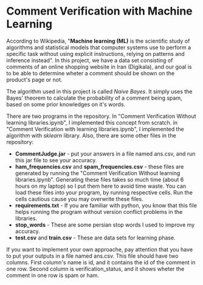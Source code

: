 
# Comment Verification with Machine Learning

According to Wikipedia, "**Machine learning (ML)** is the scientific study of algorithms and statistical models that computer systems use to perform a specific task without using explicit instructions, relying on patterns and inference instead". In this project, we have a data set consisting of comments of an online shopping website in Iran (Digikala), and our goal is to be able to determine wheter a comment should be shown on the product's page or not.

The algorithm used in this project is called *Naive Bayes*. It simply uses the Bayes' theorem to calculate the probability of a comment being spam, based on some prior knowledges on it's words.

There are two programs in the repository. In "Comment Verification Without learning libraries.ipynb", I implemented this concept from scratch. in "Comment Verification with learning libraries.ipynb", I implemented the algorithm with *sklearn* library. Also, there are some other files in the repository:

- **CommentJudge.jar** - put your answers in a file named ans.csv, and run this jar file to see your accuracy. 
- **ham_frequencies.csv** and **spam_frequencies.csv** - these files are generated by running the "Comment Verification Without learning libraries.ipynb". Generating these files takes so much time (about 6 hours on my laptop) so I put them here to avoid time waste. You can load these files into your program, by running respective cells. Run the cells cautious cause you may overwrite these files. 
- **requirements.txt** - If you are familiar with python, you know that this file helps running the program without version conflict problems in the libraries. 
- **stop_words** - These are some persian stop words I used to improve my accuracy.
- **test.csv** and **train.csv** - These are data sets for learning phase. 

If you want to implement your own approache, pay attention that you have to put your outputs in a file named ans.csv. This file should have two columns. First column's name is id, and it contains the id of the comment in one row. Second column is verification_status, and it shows wheter the comment in one row is spam or ham. 
